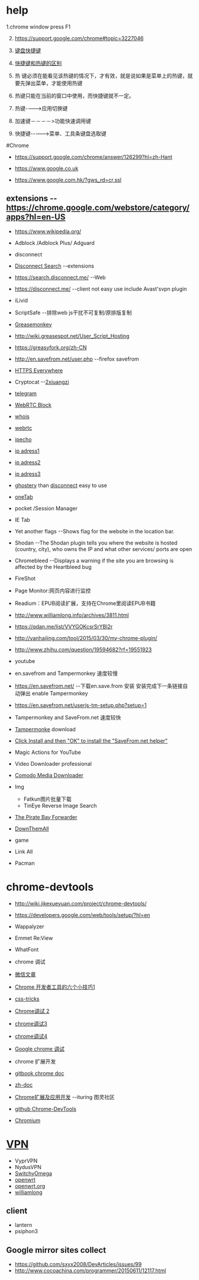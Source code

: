 # help
1.chrome window press F1

2. https://support.google.com/chrome#topic=3227046 

3. [键盘快捷键](https://support.google.com/chrome/answer/157179?hl=zh-Hans) 

 4. [快捷键和热键的区别](http://m.oschina.net/blog/50996) 
 5. 热 键必须在能看见该热键的情况下，才有效，就是说如果是菜单上的热键，就要先弹出菜单，才能使用热键
 6. 热键只能在当前的窗口中使用，而快捷键就不一定。
 7. 热键---->应用切换键 
 8. 加速键－－－－>功能快速调用键 
 9. 快捷键----->菜单、工具条键盘选取键 
 
#Chrome

 * https://support.google.com/chrome/answer/126299?hl=zh-Hant
 
 * https://www.google.co.uk
 
 * https://www.google.com.hk/?gws_rd=cr,ssl
 
  
## extensions  --https://chrome.google.com/webstore/category/apps?hl=en-US
 * https://www.wikipedia.org/
 * Adblock /Adblock Plus/ Adguard
 * disconnect
  * [Disconnect Search](https://disconnect.me/search)  --extensions
  * https://search.disconnect.me/                      --Web
  * https://disconnect.me/                             --client not easy use include Avast'svpn plugin
 * iLivid
 * ScriptSafe                                           --排除web js干扰不可复制/原排版复制   
 * [Greasemonkey](https://addons.mozilla.org/zh-CN/firefox/addon/greasemonkey/?src=search)
  * http://wiki.greasespot.net/User_Script_Hosting
  * https://greasyfork.org/zh-CN
  * http://en.savefrom.net/user.php --firefox savefrom
 * [HTTPS Everywhere](https://www.eff.org/https-everywhere)
 * Cryptocat --[2xiuangzi](https://goo.gl/kCDNhl)
 * [telegram](https://telegram.org/)
 * [WebRTC Block]( https://www.browserleaks.com)
  * [whois](https://www.browserleaks.com/whois) 
  * [webrtc](https://www.browserleaks.com/webrtc)
  * [ipecho](http://ipecho.net/plain)
  * [ip adress1](http://ip.cn/)
  * [ip adress2](https://www.goldenfrog.com/CN/vyprvpn)
  * [ip adress3](http://www.speedtest.net/)
  
 * [ghostery](https://www.ghostery.com/try-us/download-add-on/) than [disconnect](https://disconnect.me/disconnect) easy to use
 * [oneTab](https://www.one-tab.com/)
 * pocket /Session Manager
 * IE Tab 
 * Yet another flags --Shows flag for the website in the location bar.
 * Shodan --The Shodan plugin tells you where the website is hosted (country, city), who owns the IP and what other services/ ports are open
 * Chromebleed --Displays a warning if the site you are browsing is affected by the Heartbleed bug
 * FireShot
 * Page Monitor:网页内容进行监控
 * Readium：EPUB阅读扩展，支持在Chrome里阅读EPUB书籍
 * http://www.williamlong.info/archives/3811.html
 * https://qdan.me/list/VVYGOKcsrSrYBl2r
 * http://yanhaijing.com/tool/2015/03/30/my-chrome-plugin/
 * http://www.zhihu.com/question/19594682?rf=19551923
 * youtube  
  * en.savefrom and Tampermonkey 速度较慢
   *  https://en.savefrom.net/  --下载en.save.from 安装  安装完成下一条链接自动弹出 enable Tampermonkey
   *  https://en.savefrom.net/userjs-tm-setup.php?setup=1
  * Tampermonkey and SaveFrom.net 速度较快
  * [Tampermonke](https://chrome.google.com/webstore/detail/tampermonkey/dhdgffkkebhmkfjojejmpbldmpobfkfo) download
  * [Click Install and then "OK" to install the "SaveFrom.net helper"](https://en.savefrom.net/userjs-setup.php)
  * Magic Actions for YouTube
  * Video Downloader professional
 
 * [Comodo Media Downloader](http://download.cnet.com/Comodo-Chromodo/3000-2356_4-76386288.html)
 * Img
 	* Fatkun图片批量下载
 	* TinEye Reverse Image Search

 * [The Pirate Bay Forwarder](https://addons.mozilla.org/zh-CN/firefox/addon/the-pirate-bay-forwarder/?src=api)
 * [DownThemAll](https://addons.mozilla.org/zh-CN/firefox/addon/downthemall/?src=cb-dl-featured)

* game
 * Link All
 * Pacman

# chrome-devtools

* http://wiki.jikexueyuan.com/project/chrome-devtools/
* https://developers.google.com/web/tools/setup/?hl=en
* Wappalyzer
* Emmet Re:View
* WhatFont

* chrome 调试
 * [微信文章](http://weixin.sogou.com/weixin?type=2&query=chrome%E8%B0%83%E8%AF%95&ie=utf8&w=01019900&sut=1516&sst0=1451994384096&lkt=0%2C0%2C0)
  * [Chrome 开发者工具的六个小技巧1](http://mp.weixin.qq.com/s?__biz=MzAxODE2MjM1MA==&mid=401213345&idx=1&sn=2c642400d12a77c880c29d93ccf29e73&3rd=MzA3MDU4NTYzMw==&scene=6#rd)
  * [css-tricks](https://css-tricks.com/video-screencasts/)
  * [Chrome调试 2](http://mp.weixin.qq.com/s?__biz=MjM5OTMxMzA4NQ==&mid=403328105&idx=2&sn=99a2f83919351bc3110526104191d837&3rd=MzA3MDU4NTYzMw==&scene=6#rd)
  * [chrome调试3](http://mp.weixin.qq.com/s?__biz=MjM5MTA1MjAxMQ==&mid=201793381&idx=1&sn=1ef2536548f92d0468fd87529eddc852&3rd=MzA3MDU4NTYzMw==&scene=6#rd)
   * [chrome调试4](http://w3ctrain.com/2015/11/30/chrome-dev-tools/#rd?sukey=69cca48b20c586693422031374f78e63d15498e48874636d59a4572bef3ad080d0efd68d163363f87ef028e08b07c9bb)
   
* [Google chrome 调试](https://www.google.co.jp/webhp?sourceid=chrome-instant&ion=1&espv=2&ie=UTF-8#q=chrome%E8%B0%83%E8%AF%95)

* chrome 扩展开发
 * [gitbook chrome doc](https://www.gitbook.com/book/wizardforcel/chrome-doc/details) 
 * [zh-doc](http://open.chrome.360.cn/extension_dev/tut_debugging.html)
 * [Chrome扩展及应用开发](http://www.ituring.com.cn/minibook/950) --ituring 图灵社区
 * [github Chrome-DevTools](https://github.com/CN-Chrome-DevTools/CN-Chrome-DevTools)
 * [Chromium](https://zh.wikipedia.org/wiki/Chromium)


# [VPN](http://www.iplaysoft.com/vpn.html)

* VyprVPN
* NydusVPN
* [SwitchyOmega](https://github.com/FelisCatus/SwitchyOmega)
* [openwrt](https://github.com/softwaredownload/openwrt-fanqiang)
 * [openwrt.org](http://wiki.openwrt.org/start)
 * [williamlong](http://www.williamlong.info/archives/3922.html)
 
## client

* lantern
* psiphon3

## Google mirror sites collect

* https://github.com/sxyx2008/DevArticles/issues/99
* http://www.cocoachina.com/programmer/20150611/12117.html
